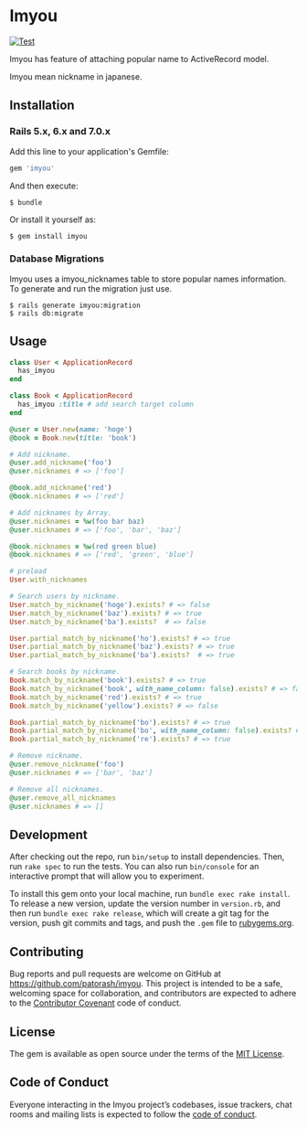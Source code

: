 # Imyou

[![Test](https://github.com/patorash/imyou/actions/workflows/test.yml/badge.svg)](https://github.com/patorash/imyou/actions/workflows/test.yml)

Imyou has feature of attaching popular name to ActiveRecord model.

Imyou mean nickname in japanese.

## Installation

### Rails 5.x, 6.x and 7.0.x

Add this line to your application's Gemfile:

```ruby
gem 'imyou'
```

And then execute:

    $ bundle

Or install it yourself as:

    $ gem install imyou

### Database Migrations

Imyou uses a imyou_nicknames table to store popular names information.
To generate and run the migration just use.

    $ rails generate imyou:migration
    $ rails db:migrate

## Usage

```ruby
class User < ApplicationRecord
  has_imyou 
end

class Book < ApplicationRecord
  has_imyou :title # add search target column
end

@user = User.new(name: 'hoge')
@book = Book.new(title: 'book')

# Add nickname.
@user.add_nickname('foo')
@user.nicknames # => ['foo']

@book.add_nickname('red')
@book.nicknames # => ['red']

# Add nicknames by Array.
@user.nicknames = %w(foo bar baz)
@user.nicknames # => ['foo', 'bar', 'baz']

@book.nicknames = %w(red green blue)
@book.nicknames # => ['red', 'green', 'blue']

# preload
User.with_nicknames

# Search users by nickname.
User.match_by_nickname('hoge').exists? # => false
User.match_by_nickname('baz').exists? # => true
User.match_by_nickname('ba').exists?  # => false

User.partial_match_by_nickname('ho').exists? # => true
User.partial_match_by_nickname('baz').exists? # => true
User.partial_match_by_nickname('ba').exists?  # => true

# Search books by nickname.
Book.match_by_nickname('book').exists? # => true 
Book.match_by_nickname('book', with_name_column: false).exists? # => false 
Book.match_by_nickname('red').exists? # => true 
Book.match_by_nickname('yellow').exists? # => false 

Book.partial_match_by_nickname('bo').exists? # => true 
Book.partial_match_by_nickname('bo', with_name_column: false).exists? # => false 
Book.partial_match_by_nickname('re').exists? # => true 

# Remove nickname.
@user.remove_nickname('foo')
@user.nicknames # => ['bar', 'baz']

# Remove all nicknames.
@user.remove_all_nicknames
@user.nicknames # => []
```


## Development

After checking out the repo, run `bin/setup` to install dependencies. Then, run `rake spec` to run the tests. You can also run `bin/console` for an interactive prompt that will allow you to experiment.

To install this gem onto your local machine, run `bundle exec rake install`. To release a new version, update the version number in `version.rb`, and then run `bundle exec rake release`, which will create a git tag for the version, push git commits and tags, and push the `.gem` file to [rubygems.org](https://rubygems.org).

## Contributing

Bug reports and pull requests are welcome on GitHub at https://github.com/patorash/imyou. This project is intended to be a safe, welcoming space for collaboration, and contributors are expected to adhere to the [Contributor Covenant](http://contributor-covenant.org) code of conduct.

## License

The gem is available as open source under the terms of the [MIT License](https://opensource.org/licenses/MIT).

## Code of Conduct

Everyone interacting in the Imyou project’s codebases, issue trackers, chat rooms and mailing lists is expected to follow the [code of conduct](https://github.com/[USERNAME]/imyou/blob/master/CODE_OF_CONDUCT.md).

